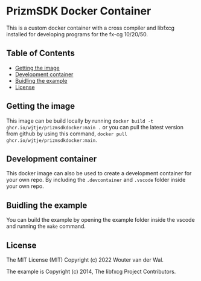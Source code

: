 # PrizmSDK Docker Container <!-- omit in toc -->

This is a custom docker container with a cross compiler and libfxcg installed for developing programs for the fx-cg 10/20/50.

## Table of Contents <!-- omit in toc -->

- [Getting the image](#getting-the-image)
- [Development container](#development-container)
- [Buidling the example](#buidling-the-example)
- [License](#license)

## Getting the image

This image can be build locally by running `docker build -t ghcr.io/wjtje/prizmsdkdocker:main .` or you can pull the latest version from github by using this command, `docker pull ghcr.io/wjtje/prizmsdkdocker:main`.

## Development container

This docker image can also be used to create a development container for your own repo. By including the `.devcontainer` and `.vscode` folder inside your own repo.

## Buidling the example

You can build the example by opening the example folder inside the vscode and running the `make` command.

## License

The MIT License (MIT) Copyright (c) 2022 Wouter van der Wal.

The example is Copyright (c) 2014, The libfxcg Project Contributors.
